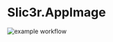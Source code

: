 # Slic3r.AppImage

![example workflow](https://github.com/nx-appbuild-hub/Slic3r.AppImage//actions/workflows/makefile.yml/badge.svg)
